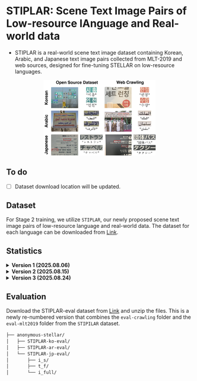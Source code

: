 # STIPLAR: Scene Text Image Pairs of Low-resource lAnguage and Real-world data
- STIPLAR is a real-world scene text image dataset containing Korean, Arabic, and Japanese text image pairs collected from MLT-2019 and web sources, designed for fine-tuning STELLAR on low-resource languages.

<div align="center">
<img src="figs/examples_stiplar.png" alt="Examples_STIPLAR" width="60%">
</div>

## To do
- [ ] Dataset download location will be updated.

## Dataset
For Stage 2 training, we utilize `STIPLAR`, our newly proposed scene text image pairs of low-resource language and real-world data. The dataset for each language can be downloaded from [Link](https://huggingface.co/datasets/anonymous-stellar/anonymous-stiplar/tree/main/STIPLAR).

## Statistics
<details>
<summary><strong>Version 1 (2025.08.06)</strong></summary>

| Lang.    | Type            | Train Open | Train Crawl | Train Total | Eval Open | Eval Crawl | Eval Total |
|----------|-----------------|------------|-------------|-------------|-----------|------------|------------|
| Korean   | Full image      | 269        | 317         | 586         | 68        | 80         | 148        |
| Korean   | Text image pair | 1456       | 6229        | 7685        | 362       | 1717       | 2079       |
| Arabic   | Full image      | 252        | 56          | 308         | 64        | 15         | 79         |
| Arabic   | Text image pair | 1879       | 3460        | 5339        | 450       | 531        | 981        |
| Japanese | Full image      | 97         | 252         | 349         | 25        | 63         | 88         |
| Japanese | Text image pair | 356        | 1282       | 1638       | 97        | 288       | 385       |

- `Train Open`, `Eval Open`: Images from Open-source dataset

- `Train Crawl`, `Eval Crawl`: Images from web crawling.

</details>

<details>
<summary><strong>Version 2 (2025.08.15)</strong></summary>

- In the Arabic `Train Crawl`, 1 Full image and 3 Text image pairs have been removed.

| Lang.    | Type            | Train Open | Train Crawl | Train Total | Eval Open | Eval Crawl | Eval Total |
|----------|-----------------|------------|-------------|-------------|-----------|------------|------------|
| Korean   | Full image      | 269        | 317         | 586         | 68        | 80         | 148        |
| Korean   | Text image pair | 1456       | 6229        | 7685        | 362       | 1717       | 2079       |
| Arabic   | Full image      | 252        | **55**          | 308         | 64        | 15         | 79         |
| Arabic   | Text image pair | 1879       | **3457**        | 5339        | 450       | 531        | 981        |
| Japanese | Full image      | 97         | 252         | 349         | 25        | 63         | 88         |
| Japanese | Text image pair | 356        | 1282       | 1638       | 97        | 288       | 385       |

- `Train Open`, `Eval Open`: Images from Open-source dataset

- `Train Crawl`, `Eval Crawl`: Images from web crawling.

</details>

<details>
<summary><strong>Version 3 (2025.08.24)</strong></summary>

- In the Arabic `Train Open`, 1 Full image and 1 Text image pairs have been removed.

| Lang.    | Type            | Train Open | Train Crawl | Train Total | Eval Open | Eval Crawl | Eval Total |
|----------|-----------------|------------|-------------|-------------|-----------|------------|------------|
| Korean   | Full image      | 269        | 317         | 586         | 68        | 80         | 148        |
| Korean   | Text image pair | 1456       | 6229        | 7685        | 362       | 1717       | 2079       |
| Arabic   | Full image      | **251**        | 55          | 308         | 64        | 15         | 79         |
| Arabic   | Text image pair | **1878**       | 3457        | 5339        | 450       | 531        | 981        |
| Japanese | Full image      | 97         | 252         | 349         | 25        | 63         | 88         |
| Japanese | Text image pair | 356        | 1282       | 1638       | 97        | 288       | 385       |

- `Train Open`, `Eval Open`: Images from Open-source dataset

- `Train Crawl`, `Eval Crawl`: Images from web crawling.

</details>


## Evaluation
Download the STIPLAR-eval dataset from [Link](https://huggingface.co/datasets/anonymous-stellar/anonymous-stiplar/tree/main/STIPLAR-eval) and unzip the files. This is a newly re-numbered version that combines the `eval-crawling` folder and the `eval-mlt2019` folder from the `STIPILAR` dataset.
```bash
├── anonymous-stellar/
│   ├── STIPLAR-ko-eval/
│   ├── STIPLAR-ar-eval/
│   └── STIPLAR-jp-eval/
│       ├── i_s/
│       ├── t_f/
│       └── i_full/
```
